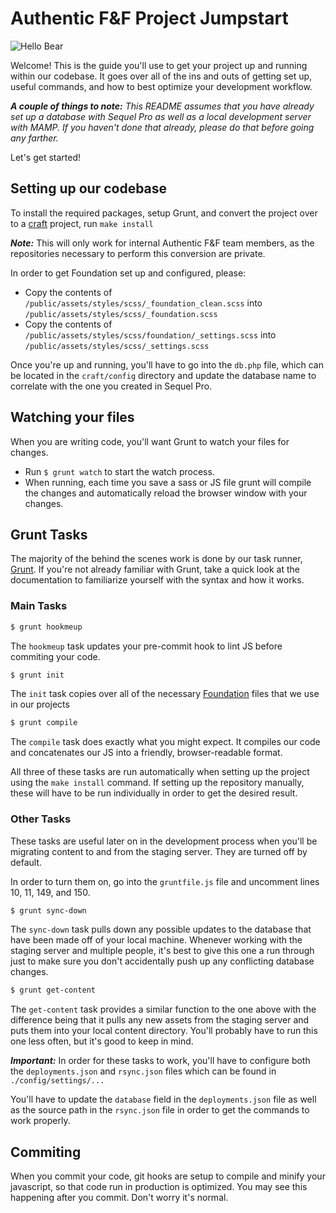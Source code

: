 # Authentic F&F Project Jumpstart

![Hello Bear](https://media.giphy.com/media/aSd5EtcwHqeuA/giphy.gif)

Welcome! This is the guide you'll use to get your project up and running within our codebase. It goes over all of the ins and outs of getting set up, useful commands, and how to best optimize your development workflow.

_**A couple of things to note:** This README assumes that you have already set up a database with Sequel Pro as well as a local development server with MAMP. If you haven't done that already, please do that before going any farther._

Let's get started!

## Setting up our codebase

To install the required packages, setup Grunt, and convert the project over to a [craft](https://craftcms.com/) project, run `make install`

_**Note:**_ This will only work for internal Authentic F&F team members, as the repositories necessary to perform this conversion are private.

In order to get Foundation set up and configured, please:
* Copy the contents of ```/public/assets/styles/scss/_foundation_clean.scss``` into ```/public/assets/styles/scss/_foundation.scss```
* Copy the contents of ```/public/assets/styles/scss/foundation/_settings.scss``` into ```/public/assets/styles/scss/_settings.scss```

Once you're up and running, you'll have to go into the `db.php` file, which can be located in the `craft/config` directory and update the database name to correlate with the one you created in Sequel Pro.

## Watching your files

When you are writing code, you'll want Grunt to watch your files for changes.

* Run `$ grunt watch` to start the watch process.
* When running, each time you save a sass or JS file grunt will compile the changes and automatically reload the browser window with your changes.

## Grunt Tasks  
The majority of the behind the scenes work is done by our task runner, [Grunt](http://gruntjs.com/). If you're not already familiar with Grunt, take a quick look at the documentation to familiarize yourself with the syntax and how it works.

### Main Tasks  
```sh
$ grunt hookmeup
```
The `hookmeup` task updates your pre-commit hook to lint JS before commiting your code.

```sh
$ grunt init
```
The `init` task copies over all of the necessary [Foundation](http://foundation.zurb.com/) files that we use in our projects

```sh
$ grunt compile
```
The `compile` task does exactly what you might expect. It compiles our code and concatenates our JS into a friendly, browser-readable format.  

All three of these tasks are run automatically when setting up the project using the `make install` command. If setting up the repository manually, these will have to be run individually in order to get the desired result.

### Other Tasks  
These tasks are useful later on in the development process when you'll be migrating content to and from the staging server. They are turned off by default.  

In order to turn them on, go into the `gruntfile.js` file and uncomment lines 10, 11, 149, and 150.

```sh
$ grunt sync-down
```
The `sync-down` task pulls down any possible updates to the database that have been made off of your local machine. Whenever working with the staging server and multiple people, it's best to give this one a run through just to make sure you don't accidentally push up any conflicting database changes.

```sh
$ grunt get-content
```
The `get-content` task provides a similar function to the one above with the difference being that it pulls any new assets from the staging server and puts them into your local content directory. You'll probably have to run this one less often, but it's good to keep in mind.

_**Important:**_ In order for these tasks to work, you'll have to configure both the `deployments.json` and `rsync.json` files which can be found in `./config/settings/...`

You'll have to update the `database` field in the `deployments.json` file as well as the source path in the `rsync.json` file in order to get the commands to work properly.

## Commiting

When you commit your code, git hooks are setup to compile and minify your javascript, so that code run in production is optimized. You may see this happening after you commit. Don't worry it's normal.
